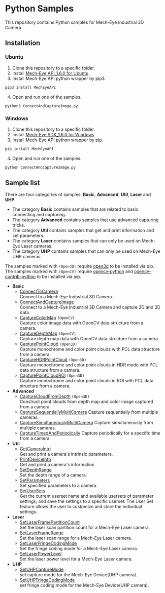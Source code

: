 # Python Samples

This repository contains Python samples for Mech-Eye Industrial 3D Camera.

## Installation

### Ubuntu 
1. Clone this repository to a specific folder.
2. Install [Mech-Eye API_1.6.0 for Ubuntu](https://www.mech-mind.com/download/camera-sdk.html).
3. Install Mech-Eye API python wrapper by pip3.

```Python
pip3 install MechEyeAPI
```

4. Open and run one of the samples.

```Python
python3 ConnectAndCaptureImage.py
```


### Windows
1. Clone this repository to a specific folder.
2. Install [Mech-Eye SDK_1.6.0 for Windows](https://www.mech-mind.com/download/camera-sdk.html).
3. Install Mech-Eye API python wrapper by pip.

```Python
pip install MechEyeAPI
```
4. Open and run one of the samples.

```Python
python ConnectAndCaptureImage.py
```


## Sample list

There are four categories of samples: **Basic**, **Advanced**, **Util**, **Laser** and **UHP**.  

- The category **Basic** contains samples that are related to basic connecting and capturing.  
- The category **Advanced** contains samples that use advanced capturing tricks.  
- The category **Util** contains samples that get and print information and set parameters.  
- The category **Laser** contains samples that can only be used on Mech-Eye Laser cameras.  
- The category **UHP** contains samples that can only be used on Mech-Eye UHP cameras.  

The samples marked with `(Open3D)` require [open3d](https://pypi.org/project/open3d/) to be installed via pip.
The samples marked with `(OpenCV)` require [opencv-python](https://pypi.org/project/opencv-python/) and [opencv-contrib-python](https://pypi.org/project/opencv-contrib-python/) to be installed via pip.

- **Basic**
  - [ConnectToCamera](https://github.com/MechMindRobotics/mecheye_python_samples/tree/master/source/Basic/ConnectToCamera.py)  
    Connect to a Mech-Eye Industrial 3D Camera.
  - [ConnectAndCaptureImage](https://github.com/MechMindRobotics/mecheye_python_samples/tree/master/source/Basic/ConnectAndCaptureImage.py)  
    Connect to a Mech-Eye Industrial 3D Camera and capture 2D and 3D data.
  - [CaptureColorMap](https://github.com/MechMindRobotics/mecheye_python_samples/tree/master/source/Basic/CaptureColorMap.py) `(OpenCV)`  
    Capture color image data with OpenCV data structure from a camera.
  - [CaptureDepthMap](https://github.com/MechMindRobotics/mecheye_python_samples/tree/master/source/Basic/CaptureDepthMap.py) `(OpenCV)`  
    Capture depth map data with OpenCV data structure from a camera.
  - [CapturePointCloud](https://github.com/MechMindRobotics/mecheye_python_samples/tree/master/source/Basic/CapturePointCloud.py) `(Open3D)`  
    Capture monochrome and color point clouds with PCL data structure from a camera.
  - [CaptureHDRPointCloud](https://github.com/MechMindRobotics/mecheye_python_samples/tree/master/source/Basic/CaptureHDRPointCloud.py) `(Open3D)`  
    Capture monochrome and color point clouds in HDR mode with PCL data structure from a camera.
  - [CapturePointCloudROI](https://github.com/MechMindRobotics/mecheye_python_samples/tree/master/source/Basic/CapturePointCloudROI.py) `(Open3D)`  
    Capture monochrome and color point clouds in ROI with PCL data structure from a camera.
- **Advanced**
  - [CaptureCloudFromDepth](https://github.com/MechMindRobotics/mecheye_python_samples/tree/master/source/Advanced/CaptureCloudFromDepth.py) `(Open3D)`  
    Construct point clouds from depth map and color image captured from a camera.
  - [CaptureSequentiallyMultiCamera](https://github.com/MechMindRobotics/mecheye_python_samples/tree/master/source/Advanced/CaptureSequentiallyMultiCamera.py)
    Capture sequentially from multiple cameras.
  - [CaptureSimultaneouslyMultiCamera](https://github.com/MechMindRobotics/mecheye_python_samples/tree/master/source/Advanced/CaptureSimultaneouslyMultiCamera.py)
    Capture simultaneously from multiple cameras.
  - [CaptureTimedAndPeriodically](https://github.com/MechMindRobotics/mecheye_python_samples/tree/master/source/Advanced/CaptureTimedAndPeriodically.py)
    Capture periodically for a specific time from a camera.
- **Util**
  - [GetCameraIntri](https://github.com/MechMindRobotics/mecheye_python_samples/tree/master/source/Util/GetCameraIntri.py)  
    Get and print a camera's intrinsic parameters.
  - [PrintDeviceInfo](https://github.com/MechMindRobotics/mecheye_python_samples/tree/master/source/Util/PrintDeviceInfo.py)  
    Get and print a camera's information.
  - [SetDepthRange](https://github.com/MechMindRobotics/mecheye_python_samples/tree/master/source/Util/SetDepthRange.py)  
    Set the depth range of a camera.
  - [SetParameters](https://github.com/MechMindRobotics/mecheye_python_samples/tree/master/source/Util/SetParameters.py)  
    Set specified parameters to a camera.
  - [SetUserSets](https://github.com/MechMindRobotics/mecheye_python_samples/tree/master/source/Util/SetUserSets.py)  
    Get the current userset name and available usersets of parameter settings, and save the settings to a specific userset. The User Set feature allows the user to customize and store the individual settings.
- **Laser**
  - [SetLaserFramePartitionCount](https://github.com/MechMindRobotics/mecheye_python_samples/tree/master/source/Laser/SetLaserFramePartitionCount.py)  
    Set the laser scan partition count for a Mech-Eye Laser camera.
  - [SetLaserFrameRange](https://github.com/MechMindRobotics/mecheye_python_samples/tree/master/source/Laser/SetLaserFrameRange.py)  
    Set the laser scan range for a Mech-Eye Laser camera.
  - [SetLaserFringeCodingMode](https://github.com/MechMindRobotics/mecheye_python_samples/tree/master/source/Laser/SetLaserFringeCodingMode.py)  
    Set the fringe coding mode for a Mech-Eye Laser camera.
  - [SetLaserPowerLevel](https://github.com/MechMindRobotics/mecheye_python_samples/tree/master/source/Laser/SetLaserPowerLevel.py)  
    Set the laser power level for a Mech-Eye Laser camera.
- **UHP**
  - [SetUHPCaptureMode](https://github.com/MechMindRobotics/mecheye_python_samples/tree/master/source/UHP/SetUHPCaptureMode.py)  
    set capture mode for the Mech-Eye Device(UHP camera).
  - [SetUHPFringeCodingMode](https://github.com/MechMindRobotics/mecheye_python_samples/tree/master/source/UHP/SetUHPFringeCodingMode.py)  
    set fringe coding mode for the Mech-Eye Device(UHP camera).
